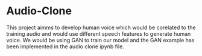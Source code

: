 # Audio-Clone
This project aimms to develop human voice which would be corelated to the training audio and would use different speech features to generate human voice. We would be using GAN to train our model and the GAN example has been implemented in the audio clone ipynb file. 
